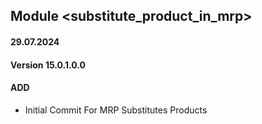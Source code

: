 ## Module <substitute_product_in_mrp>

#### 29.07.2024
#### Version 15.0.1.0.0
#### ADD

- Initial Commit For MRP Substitutes Products
